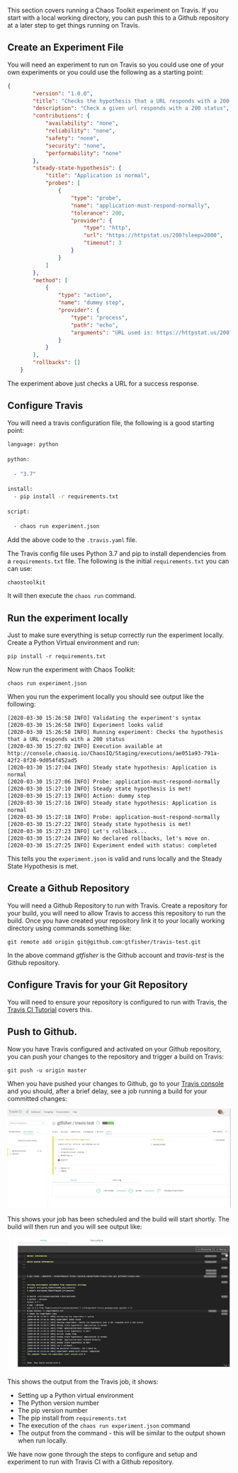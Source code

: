 This section covers running a Chaos Toolkit experiment on Travis. If you start with a local working directory, you can push this to a Github repository at a later step to get things running on Travis.

## Create an Experiment File

You will need an experiment to run on Travis so you could use one of your own experiments or you could use the following as a starting point:

```json
{
        "version": "1.0.0",
        "title": "Checks the hypothesis that a URL responds with a 200 status",
        "description": "Check a given url responds with a 200 status",
        "contributions": {
            "availability": "none",
            "reliability": "none",
            "safety": "none",
            "security": "none",
            "performability": "none"
        },
        "steady-state-hypothesis": {
            "title": "Application is normal",
            "probes": [
                {
                    "type": "probe",
                    "name": "application-must-respond-normally",
                    "tolerance": 200,
                    "provider": {
                        "type": "http",
                        "url": "https://httpstat.us/200?sleep=2000",
                        "timeout": 3
                    }
                }
            ]
        },
        "method": [
    		{
                "type": "action",
                "name": "dummy step",
                "provider": {
                    "type": "process",
                    "path": "echo",
                    "arguments": "URL used is: https://httpstat.us/200?sleep=2000"
                }
            }
        ],
        "rollbacks": []
    }
```

The experiment above just checks a URL for a success response.

## Configure Travis

You will need a travis configuration file, the following is a good starting point:

```bash
language: python

python:

  - "3.7"

install:
  - pip install -r requirements.txt

script:

  - chaos run experiment.json

```

Add the above code to the ```.travis.yaml``` file.

The Travis config file uses Python 3.7 and pip to install dependencies from a ```requirements.txt``` file. The following is the initial ```requirements.txt``` you can can use:

```
chaostoolkit

```
 It will then execute the ```chaos run``` command.

## Run the experiment locally

Just to make sure everything is setup correctly run the experiment locally. Create  a Python Virtual environment and run:

```
pip install -r requirements.txt
```

Now run the experiment with Chaos Toolkit:

```
chaos run experiment.json
```

When you run the experiment locally you should see output like the following:

```
[2020-03-30 15:26:58 INFO] Validating the experiment's syntax
[2020-03-30 15:26:58 INFO] Experiment looks valid
[2020-03-30 15:26:58 INFO] Running experiment: Checks the hypothesis that a URL responds with a 200 status
[2020-03-30 15:27:02 INFO] Execution available at http://console.chaosiq.io/ChaosIQ/Staging/executions/ae051a93-791a-42f2-8f28-9d054f452ad5
[2020-03-30 15:27:04 INFO] Steady state hypothesis: Application is normal
[2020-03-30 15:27:06 INFO] Probe: application-must-respond-normally
[2020-03-30 15:27:10 INFO] Steady state hypothesis is met!
[2020-03-30 15:27:13 INFO] Action: dummy step
[2020-03-30 15:27:16 INFO] Steady state hypothesis: Application is normal
[2020-03-30 15:27:18 INFO] Probe: application-must-respond-normally
[2020-03-30 15:27:22 INFO] Steady state hypothesis is met!
[2020-03-30 15:27:23 INFO] Let's rollback...
[2020-03-30 15:27:24 INFO] No declared rollbacks, let's move on.
[2020-03-30 15:27:25 INFO] Experiment ended with status: completed
```

This tells you the ```experiment.json``` is valid and runs locally and the Steady State Hypothesis is met.

## Create a Github Repository

You will need a Github Repository to run with Travis. Create a repository for your build, you will need to allow Travis to access this repository to run the build. Once you have created your repository link it to your locally working directory using commands something like:

```
git remote add origin git@github.com:gtfisher/travis-test.git

```
In the above command *gtfisher* is the Github account and *travis-test* is the Github repository.

## Configure Travis for your Git Repository

You will need to ensure your repository is configured to run with Travis, the
[Travis CI Tutorial][TravisGithub] covers this.

## Push to Github.

Now you have Travis configured and activated on your Github repository, you can push your changes to the repository and trigger a build on Travis:

```
git push -u origin master
```

When you have pushed your changes to Github, go to your [Travis console][TravisSignin] and you should, after a brief delay, see a job running  a build for your committed changes:

![Travis Running][TravisRunning]

This shows your job has been scheduled and the build will start shortly. The build will then run and you will see output like:

![Travis Job output][TravisJob]

This shows the output from the Travis job, it shows:

* Setting up a Python virtual environment
* The Python version number
* The pip version number
* The pip install from ```requirements.txt```
* The execution of the ```chaos run experiment.json``` command
* The output from the command - this will be similar to the output shown when run locally.

We have now gone through the steps to configure and setup and experiment to run with Travis CI with a Github repository.

[TravisGithub]: https://docs.travis-ci.com/user/tutorial/#to-get-started-with-travis-ci-using-github
[TravisSignin]: https://travis-ci.com/signin
[TravisRunning]: ./assets/travis-running.png
[TravisJob]: ./assets/travis-job.png
